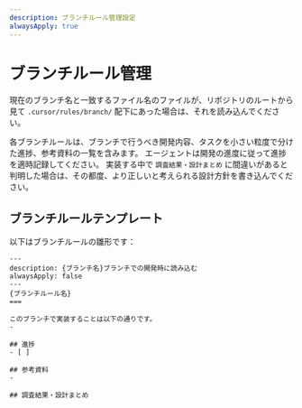 ```yaml
---
description: ブランチルール管理設定
alwaysApply: true
---
```


ブランチルール管理
===

現在のブランチ名と一致するファイル名のファイルが、リポジトリのルートから見て `.cursor/rules/branch/` 配下にあった場合は、それを読み込んでください。

各ブランチルールは、ブランチで行うべき開発内容、タスクを小さい粒度で分けた進捗、参考資料の一覧を含みます。
エージェントは開発の進度に従って進捗を適時記録してください。
実装する中で `調査結果・設計まとめ` に間違いがあると判明した場合は、その都度、より正しいと考えられる設計方針を書き込んでください。

## ブランチルールテンプレート

以下はブランチルールの雛形です：

```
---
description: {ブランチ名}ブランチでの開発時に読み込む
alwaysApply: false
---
{ブランチルール名}
===

このブランチで実装することは以下の通りです。
- 

## 進捗
- [ ] 

## 参考資料
- 

## 調査結果・設計まとめ
```
